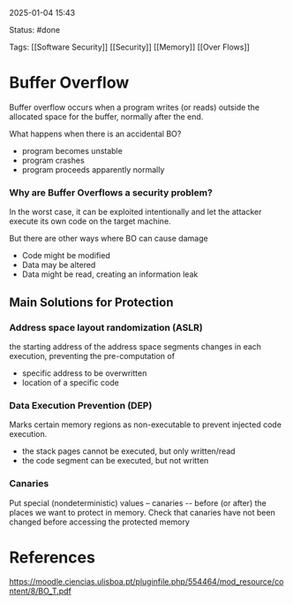 2025-01-04 15:43

Status: #done 

Tags: [[Software Security]] [[Security]] [[Memory]] [[Over Flows]] 

# Buffer Overflow

Buffer overflow occurs when a program writes (or reads) outside the allocated space for the buffer, normally after the end.

What happens when there is an accidental BO?
- program becomes unstable
- program crashes
- program proceeds apparently normally

### Why are Buffer Overflows a security problem?
In the worst case, it can be exploited intentionally and let the attacker execute its own code on the target machine.

But there are other ways where BO can cause damage
- Code might be modified
- Data may be altered
- Data might be read, creating an information leak

## Main Solutions for Protection
### Address space layout randomization (ASLR)
the starting address of the address space segments changes in each execution, preventing the pre-computation of
- specific address to be overwritten
- location of a specific code

### Data Execution Prevention (DEP)
Marks certain memory regions as non-executable to prevent injected code execution.
- the stack pages cannot be executed, but only written/read
- the code segment can be executed, but not written

### Canaries
Put special (nondeterministic) values – canaries -- before (or after) the places we want to protect in memory.
Check that canaries have not been changed before accessing the protected memory

# References

https://moodle.ciencias.ulisboa.pt/pluginfile.php/554464/mod_resource/content/8/BO_T.pdf